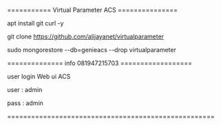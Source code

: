 =========== Virtual Parameter ACS ===============

apt install git curl -y

git clone https://github.com/alijayanet/virtualparameter

sudo mongorestore --db=genieacs --drop virtualparameter

============== info 081947215703 ==================

user login Web ui ACS

user : admin

pass : admin

====================================================
